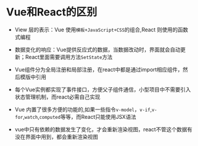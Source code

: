 # Vue和React的区别

- View 层的表示：Vue 使用`模板+JavaScript+CSS`的组合,React 则使用的函数式编程

- 数据变化的响应：Vue提供反应式的数据，当数据改动时，界面就会自动更新；React里面需要调用方法`SetState`方法

- Vue组件分为全局注册和局部注册，在react中都是通过import相应组件，然后模版中引用

- 每个Vue实例都实现了事件接口，方便父子组件通信，小型项目中不需要引入状态管理机制，而react必需自己实现

- Vue 内置了很多方便的功能的,如果一些指令`v-model`，`v-if`,`v-for`,`watch`,`computed`等等，而React只能使用JSX语法

- vue中只有依赖的数据发生了变化，才会重新渲染视图，react不管这个数据有没在界面中用到，都会重新渲染视图